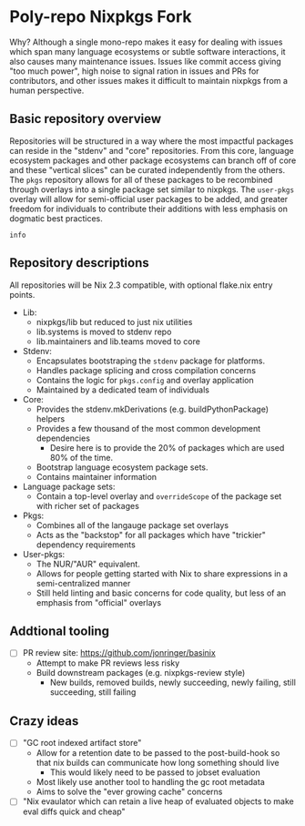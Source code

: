 # Poly-repo Nixpkgs Fork

Why? Although a single mono-repo makes it easy for dealing with issues which
span many language ecosystems or subtle software interactions, it also causes
many maintenance issues. Issues like commit access giving "too much power", high
noise to signal ration in issues and PRs for contributors, and other issues makes
it difficult to maintain nixpkgs from a human perspective.

## Basic repository overview

Repositories will be structured in a way where the most impactful packages
can reside in the "stdenv" and "core" repositories. From this core, language
ecosystem packages and other package ecosystems can branch off of core and these
"vertical slices" can be curated independently from the others. The `pkgs` repository
allows for all of these packages to be recombined through overlays into a single package set similar
to nixpkgs. The `user-pkgs` overlay will allow for semi-official user packages to
be added, and greater freedom for individuals to contribute their additions with
less emphasis on dogmatic best practices.

```mermaid
info 
```

## Repository descriptions

All repositories will be Nix 2.3 compatible, with optional flake.nix entry points.

- Lib:
  - nixpkgs/lib but reduced to just nix utilities
  - lib.systems is moved to stdenv repo
  - lib.maintainers and lib.teams moved to core
- Stdenv:
  - Encapsulates bootstraping the `stdenv` package for platforms.
  - Handles package splicing and cross compilation concerns
  - Contains the logic for `pkgs.config` and overlay application
  - Maintained by a dedicated team of individuals
- Core:
  - Provides the stdenv.mkDerivations (e.g. buildPythonPackage) helpers
  - Provides a few thousand of the most common development dependencies
    - Desire here is to provide the 20% of packages which are used 80% of the time.
  - Bootstrap language ecosystem package sets.
  - Contains maintainer information
- Language package sets:
  - Contain a top-level overlay and `overrideScope` of the package set with richer set of packages
- Pkgs:
  - Combines all of the langauge package set overlays
  - Acts as the "backstop" for all packages which have "trickier" dependency requirements
- User-pkgs:
  - The NUR/"AUR" equivalent.
  - Allows for people getting started with Nix to share expressions in a semi-centralized manner
  - Still held linting and basic concerns for code quality, but less of an emphasis from "official" overlays

## Addtional tooling

- [ ] PR review site: https://github.com/jonringer/basinix
  - Attempt to make PR reviews less risky
  - Build downstream packages (e.g. nixpkgs-review style)
    - New builds, removed builds, newly succeeding, newly failing, still succeeding, still failing

## Crazy ideas

- [ ] "GC root indexed artifact store"
  - Allow for a retention date to be passed to the post-build-hook so that nix builds can communicate how long something should live
    - This would likely need to be passed to jobset evaluation
  - Most likely use another tool to handling the gc root metadata
  - Aims to solve the "ever growing cache" concerns
- [ ] "Nix evaulator which can retain a live heap of evaluated objects to make eval diffs quick and cheap"
